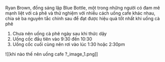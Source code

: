 Ryan Brown, đồng sáng lập Blue Bottle, một trong những người có đam mê mạnh liệt với cả phê và thử nghiệm với nhiều cách uống cafe khác nhau, chia sẻ ba nguyên tắc chính sau để đạt được hiệu quả tốt nhất khi uống cà phê
1. Chưa nên uống cà phê ngày sau khi thức dậy
2. Uống cốc đầu tiên vào 9:30 đến 10:30
3. Uống cốc cuối cùng nên rơi vào lúc 1:30 hoặc 2:30pm

![[khi nào thế nên uống cafe ?_image_1.png]]